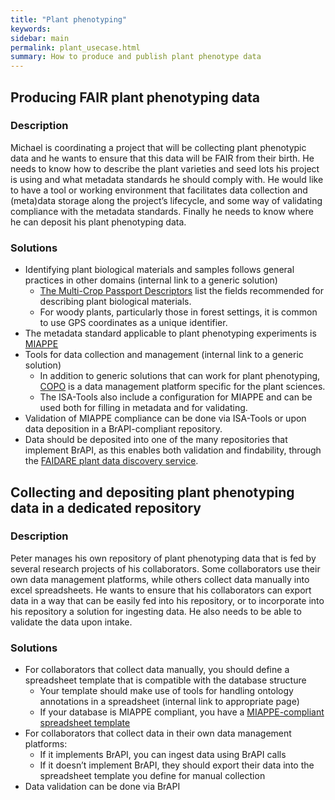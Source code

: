 ```yaml
---
title: "Plant phenotyping"
keywords: 
sidebar: main
permalink: plant_usecase.html
summary: How to produce and publish plant phenotype data
---
```



## Producing FAIR plant phenotyping data
 
### Description

Michael is coordinating a project that will be collecting plant phenotypic data and he wants to ensure that this data will be FAIR from their birth. He needs to know how to describe the plant varieties and seed lots his project is using and what metadata standards he should comply with. He would like to have a tool or working environment that facilitates data collection and (meta)data storage along the project’s lifecycle, and some way of validating compliance with the metadata standards. Finally he needs to know where he can deposit his plant phenotyping data.

### Solutions
* Identifying plant biological materials and samples follows general practices in other domains (internal link to a generic solution)
  * [The Multi-Crop Passport Descriptors](https://www.bioversityinternational.org/e-library/publications/detail/faobioversity-multi-crop-passport-descriptors-v21-mcpd-v21/) list the fields recommended for describing plant biological materials.
  * For woody plants, particularly those in forest settings, it is common to use GPS coordinates as a unique identifier.
* The metadata standard applicable to plant phenotyping experiments is [MIAPPE](https://www.miappe.org/)
* Tools for data collection and management (internal link to a generic solution)
  * In addition to generic solutions that can work for plant phenotyping, [COPO](https://copo-project.org/) is a data management platform specific for the plant sciences.
  * The ISA-Tools also include a configuration for MIAPPE and can be used both for filling in metadata and for validating.
* Validation of MIAPPE compliance can be done via ISA-Tools or upon data deposition in a BrAPI-compliant repository.
* Data should be deposited into one of the many repositories that implement BrAPI, as this enables both validation and findability, through the [FAIDARE plant data discovery service](https://urgi.versailles.inrae.fr/faidare/).

## Collecting and depositing plant phenotyping data in a dedicated repository
 
### Description 
Peter manages his own repository of plant phenotyping data that is fed by several research projects of his collaborators. Some collaborators use their own data management platforms, while others collect data manually into excel spreadsheets. He wants to ensure that his collaborators can export data in a way that can be easily fed into his repository, or to incorporate into his repository a solution for ingesting data. He also needs to be able to validate the data upon intake.

### Solutions
* For collaborators that collect data manually, you should define a spreadsheet template that is compatible with the database structure 
  * Your template should make use of tools for handling ontology annotations in a spreadsheet (internal link to appropriate page) 
  * If your database is MIAPPE compliant, you have a [MIAPPE-compliant spreadsheet template](https://github.com/MIAPPE/MIAPPE/raw/master/MIAPPE_Checklist-Data-Model-v1.1/MIAPPE_templates/MIAPPEv1.1_training_spreadsheet.xlsx)
* For collaborators that collect data in their own data management platforms:
  * If it implements BrAPI, you can ingest data using BrAPI calls
  * If it doesn’t implement BrAPI, they should export their data into the spreadsheet template you define for manual collection
* Data validation can be done via BrAPI

 



